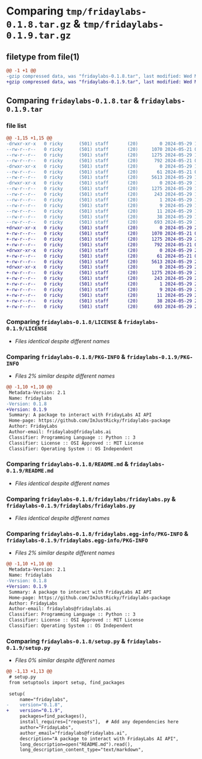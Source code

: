 # Comparing `tmp/fridaylabs-0.1.8.tar.gz` & `tmp/fridaylabs-0.1.9.tar.gz`

## filetype from file(1)

```diff
@@ -1 +1 @@
-gzip compressed data, was "fridaylabs-0.1.8.tar", last modified: Wed May 29 19:59:28 2024, max compression
+gzip compressed data, was "fridaylabs-0.1.9.tar", last modified: Wed May 29 20:07:28 2024, max compression
```

## Comparing `fridaylabs-0.1.8.tar` & `fridaylabs-0.1.9.tar`

### file list

```diff
@@ -1,15 +1,15 @@
-drwxr-xr-x   0 ricky      (501) staff       (20)        0 2024-05-29 19:59:28.193975 fridaylabs-0.1.8/
--rw-r--r--   0 ricky      (501) staff       (20)     1070 2024-05-21 04:23:26.000000 fridaylabs-0.1.8/LICENSE
--rw-r--r--   0 ricky      (501) staff       (20)     1275 2024-05-29 19:59:28.193724 fridaylabs-0.1.8/PKG-INFO
--rw-r--r--   0 ricky      (501) staff       (20)      792 2024-05-21 05:35:31.000000 fridaylabs-0.1.8/README.md
-drwxr-xr-x   0 ricky      (501) staff       (20)        0 2024-05-29 19:59:28.192216 fridaylabs-0.1.8/fridaylabs/
--rw-r--r--   0 ricky      (501) staff       (20)       61 2024-05-21 05:49:44.000000 fridaylabs-0.1.8/fridaylabs/__init__.py
--rw-r--r--   0 ricky      (501) staff       (20)     5613 2024-05-29 19:59:14.000000 fridaylabs-0.1.8/fridaylabs/fridaylabs.py
-drwxr-xr-x   0 ricky      (501) staff       (20)        0 2024-05-29 19:59:28.193470 fridaylabs-0.1.8/fridaylabs.egg-info/
--rw-r--r--   0 ricky      (501) staff       (20)     1275 2024-05-29 19:59:28.000000 fridaylabs-0.1.8/fridaylabs.egg-info/PKG-INFO
--rw-r--r--   0 ricky      (501) staff       (20)      243 2024-05-29 19:59:28.000000 fridaylabs-0.1.8/fridaylabs.egg-info/SOURCES.txt
--rw-r--r--   0 ricky      (501) staff       (20)        1 2024-05-29 19:59:28.000000 fridaylabs-0.1.8/fridaylabs.egg-info/dependency_links.txt
--rw-r--r--   0 ricky      (501) staff       (20)        9 2024-05-29 19:59:28.000000 fridaylabs-0.1.8/fridaylabs.egg-info/requires.txt
--rw-r--r--   0 ricky      (501) staff       (20)       11 2024-05-29 19:59:28.000000 fridaylabs-0.1.8/fridaylabs.egg-info/top_level.txt
--rw-r--r--   0 ricky      (501) staff       (20)       38 2024-05-29 19:59:28.194024 fridaylabs-0.1.8/setup.cfg
--rw-r--r--   0 ricky      (501) staff       (20)      693 2024-05-29 19:59:25.000000 fridaylabs-0.1.8/setup.py
+drwxr-xr-x   0 ricky      (501) staff       (20)        0 2024-05-29 20:07:28.702937 fridaylabs-0.1.9/
+-rw-r--r--   0 ricky      (501) staff       (20)     1070 2024-05-21 04:23:26.000000 fridaylabs-0.1.9/LICENSE
+-rw-r--r--   0 ricky      (501) staff       (20)     1275 2024-05-29 20:07:28.702608 fridaylabs-0.1.9/PKG-INFO
+-rw-r--r--   0 ricky      (501) staff       (20)      792 2024-05-21 05:35:31.000000 fridaylabs-0.1.9/README.md
+drwxr-xr-x   0 ricky      (501) staff       (20)        0 2024-05-29 20:07:28.701060 fridaylabs-0.1.9/fridaylabs/
+-rw-r--r--   0 ricky      (501) staff       (20)       61 2024-05-21 05:49:44.000000 fridaylabs-0.1.9/fridaylabs/__init__.py
+-rw-r--r--   0 ricky      (501) staff       (20)     5613 2024-05-29 20:07:19.000000 fridaylabs-0.1.9/fridaylabs/fridaylabs.py
+drwxr-xr-x   0 ricky      (501) staff       (20)        0 2024-05-29 20:07:28.702283 fridaylabs-0.1.9/fridaylabs.egg-info/
+-rw-r--r--   0 ricky      (501) staff       (20)     1275 2024-05-29 20:07:28.000000 fridaylabs-0.1.9/fridaylabs.egg-info/PKG-INFO
+-rw-r--r--   0 ricky      (501) staff       (20)      243 2024-05-29 20:07:28.000000 fridaylabs-0.1.9/fridaylabs.egg-info/SOURCES.txt
+-rw-r--r--   0 ricky      (501) staff       (20)        1 2024-05-29 20:07:28.000000 fridaylabs-0.1.9/fridaylabs.egg-info/dependency_links.txt
+-rw-r--r--   0 ricky      (501) staff       (20)        9 2024-05-29 20:07:28.000000 fridaylabs-0.1.9/fridaylabs.egg-info/requires.txt
+-rw-r--r--   0 ricky      (501) staff       (20)       11 2024-05-29 20:07:28.000000 fridaylabs-0.1.9/fridaylabs.egg-info/top_level.txt
+-rw-r--r--   0 ricky      (501) staff       (20)       38 2024-05-29 20:07:28.703332 fridaylabs-0.1.9/setup.cfg
+-rw-r--r--   0 ricky      (501) staff       (20)      693 2024-05-29 20:04:40.000000 fridaylabs-0.1.9/setup.py
```

### Comparing `fridaylabs-0.1.8/LICENSE` & `fridaylabs-0.1.9/LICENSE`

 * *Files identical despite different names*

### Comparing `fridaylabs-0.1.8/PKG-INFO` & `fridaylabs-0.1.9/PKG-INFO`

 * *Files 2% similar despite different names*

```diff
@@ -1,10 +1,10 @@
 Metadata-Version: 2.1
 Name: fridaylabs
-Version: 0.1.8
+Version: 0.1.9
 Summary: A package to interact with FridayLabs AI API
 Home-page: https://github.com/ImJustRicky/fridaylabs-package
 Author: FridayLabs
 Author-email: fridaylabs@fridaylabs.ai
 Classifier: Programming Language :: Python :: 3
 Classifier: License :: OSI Approved :: MIT License
 Classifier: Operating System :: OS Independent
```

### Comparing `fridaylabs-0.1.8/README.md` & `fridaylabs-0.1.9/README.md`

 * *Files identical despite different names*

### Comparing `fridaylabs-0.1.8/fridaylabs/fridaylabs.py` & `fridaylabs-0.1.9/fridaylabs/fridaylabs.py`

 * *Files identical despite different names*

### Comparing `fridaylabs-0.1.8/fridaylabs.egg-info/PKG-INFO` & `fridaylabs-0.1.9/fridaylabs.egg-info/PKG-INFO`

 * *Files 2% similar despite different names*

```diff
@@ -1,10 +1,10 @@
 Metadata-Version: 2.1
 Name: fridaylabs
-Version: 0.1.8
+Version: 0.1.9
 Summary: A package to interact with FridayLabs AI API
 Home-page: https://github.com/ImJustRicky/fridaylabs-package
 Author: FridayLabs
 Author-email: fridaylabs@fridaylabs.ai
 Classifier: Programming Language :: Python :: 3
 Classifier: License :: OSI Approved :: MIT License
 Classifier: Operating System :: OS Independent
```

### Comparing `fridaylabs-0.1.8/setup.py` & `fridaylabs-0.1.9/setup.py`

 * *Files 0% similar despite different names*

```diff
@@ -1,13 +1,13 @@
 # setup.py
 from setuptools import setup, find_packages
 
 setup(
     name="fridaylabs",
-    version="0.1.8",
+    version="0.1.9",
     packages=find_packages(),
     install_requires=["requests"],  # Add any dependencies here
     author="FridayLabs",
     author_email="fridaylabs@fridaylabs.ai",
     description="A package to interact with FridayLabs AI API",
     long_description=open("README.md").read(),
     long_description_content_type="text/markdown",
```

